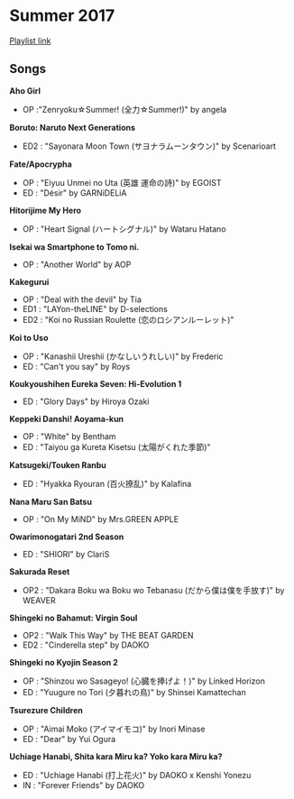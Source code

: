 # Summer 2017

[Playlist link](https://open.spotify.com/user/fz230568w0ccmom2dg3zvxq1h/playlist/6z5sf94CtFgHFLgzM4Zuci?si=3Ka3vM16RoacGRIm_ubLzA)

## Songs

**Aho Girl**
* OP :"Zenryoku☆Summer! (全力☆Summer!)" by angela

**Boruto: Naruto Next Generations**
* ED2 : "Sayonara Moon Town (サヨナラムーンタウン)" by Scenarioart

**Fate/Apocrypha**
* OP : "Eiyuu Unmei no Uta (英雄 運命の詩)" by EGOIST
* ED : "Désir" by GARNiDELiA

**Hitorijime My Hero**
* OP : "Heart Signal (ハートシグナル)" by Wataru Hatano

**Isekai wa Smartphone to Tomo ni.**
* OP : "Another World" by AOP

**Kakegurui**
* OP : "Deal with the devil" by Tia
* ED1 : "LAYon-theLINE" by D-selections
* ED2 : "Koi no Russian Roulette (恋のロシアンルーレット)"

**Koi to Uso**
* OP : "Kanashii Ureshii (かなしいうれしい)" by Frederic
* ED : "Can't you say" by Roys

**Koukyoushihen Eureka Seven: Hi-Evolution 1**
* ED : "Glory Days" by Hiroya Ozaki

**Keppeki Danshi! Aoyama-kun**
* OP : "White" by Bentham
* ED : "Taiyou ga Kureta Kisetsu (太陽がくれた季節)"

**Katsugeki/Touken Ranbu**
* ED : "Hyakka Ryouran (百火撩乱)" by Kalafina

**Nana Maru San Batsu**
* OP : "On My MiND" by Mrs.GREEN APPLE

**Owarimonogatari 2nd Season**
* ED : "SHIORI" by ClariS

**Sakurada Reset**
* OP2 : "Dakara Boku wa Boku wo Tebanasu (だから僕は僕を手放す)" by WEAVER

**Shingeki no Bahamut: Virgin Soul**
* OP2 : "Walk This Way" by THE BEAT GARDEN
* ED2 : "Cinderella step" by DAOKO

**Shingeki no Kyojin Season 2**
* OP : "Shinzou wo Sasageyo! (心臓を捧げよ！)" by Linked Horizon
* ED : "Yuugure no Tori (夕暮れの鳥)" by Shinsei Kamattechan

**Tsurezure Children**
* OP : "Aimai Moko (アイマイモコ)" by Inori Minase
* ED : "Dear" by Yui Ogura

**Uchiage Hanabi, Shita kara Miru ka? Yoko kara Miru ka?**
* ED : "Uchiage Hanabi (打上花火)" by DAOKO x Kenshi Yonezu
* IN : "Forever Friends" by DAOKO
